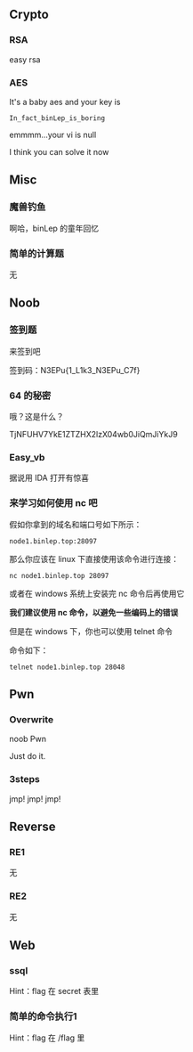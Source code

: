 ## Crypto

### RSA

easy rsa

### AES

It's a baby aes and your key is

`In_fact_binLep_is_boring`

emmmm...your vi is null

I think you can solve it now

## Misc

### 魔兽钓鱼

啊哈，binLep 的童年回忆

### 简单的计算题

无

## Noob

### 签到题

来签到吧

签到码：N3EPu{1_L1k3_N3EPu_C7f}

### 64 的秘密

哦？这是什么？

TjNFUHV7YkE1ZTZHX2lzX04wb0JiQmJiYkJ9

### Easy_vb

据说用 IDA 打开有惊喜

### 来学习如何使用 nc 吧

假如你拿到的域名和端口号如下所示：

`node1.binlep.top:28097`

那么你应该在 linux 下直接使用该命令进行连接：

`nc node1.binlep.top 28097`

或者在 windows 系统上安装完 nc 命令后再使用它

**我们建议使用 nc 命令，以避免一些编码上的错误**

但是在 windows 下，你也可以使用 telnet 命令

命令如下：

`telnet node1.binlep.top 28048`

## Pwn

### Overwrite

noob Pwn

Just do it.

### 3steps

jmp! jmp! jmp!

## Reverse

### RE1

无

### RE2

无

## Web

### ssql

Hint：flag 在 secret 表里

### 简单的命令执行1

Hint：flag 在 /flag 里
